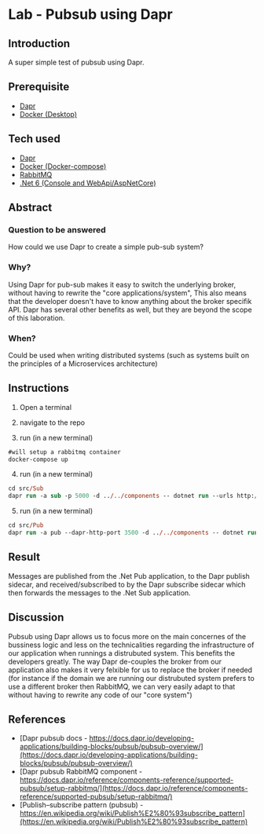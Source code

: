 # Lab - Pubsub using Dapr

## Introduction
A super simple test of pubsub using Dapr.

## Prerequisite
* [Dapr](https://dapr.io/)
* [Docker (Desktop)](https://www.docker.com/products/docker-desktop)

## Tech used
* [Dapr](https://dapr.io/)
* [Docker (Docker-compose)](https://docs.docker.com/compose/)
* [RabbitMQ](https://www.rabbitmq.com/)
* [.Net 6 (Console and WebApi/AspNetCore)](https://dotnet.microsoft.com/download/dotnet/6.0)

## Abstract

### Question to be answered
How could we use Dapr to create a simple pub-sub system?

### Why?
Using Dapr for pub-sub makes it easy to switch the underlying broker, without having to rewrite the "core applications/system",
This also means that the developer doesn't have to know anything about the broker specifik API.
Dapr has several other benefits as well, but they are beyond the scope of this laboration.

### When?
Could be used when writing distributed systems (such as systems built on the principles of a Microservices architecture)

## Instructions
1. Open a terminal
2. navigate to the repo

3. run (in a new terminal)
```ps
#will setup a rabbitmq container
docker-compose up
```

4. run (in a new terminal)

```ps
cd src/Sub
dapr run -a sub -p 5000 -d ../../components -- dotnet run --urls http://*:5000
```

5. run (in a new terminal)

```ps
cd src/Pub
dapr run -a pub --dapr-http-port 3500 -d ../../components -- dotnet run
```

## Result
Messages are published from the .Net Pub application, to the Dapr publish sidecar, and received/subscribed to by the Dapr subscribe sidecar which then forwards the messages to the .Net Sub application.

## Discussion
Pubsub using Dapr allows us to focus more on the main concernes of the bussiness logic and less on the technicalities regarding the infrastructure of our application when runnings a distrubuted system. This benefits the developers greatly. The way Dapr de-couples the broker from our application also makes it very felxible for us to replace the broker if needed (for instance if the domain we are running our distrubuted system prefers to use a different broker then RabbitMQ, we can very easily adapt to that without having to rewrite any code of our "core system")

## References
* [Dapr pubsub docs - https://docs.dapr.io/developing-applications/building-blocks/pubsub/pubsub-overview/](https://docs.dapr.io/developing-applications/building-blocks/pubsub/pubsub-overview/)
* [Dapr pubsub RabbitMQ component - https://docs.dapr.io/reference/components-reference/supported-pubsub/setup-rabbitmq/](https://docs.dapr.io/reference/components-reference/supported-pubsub/setup-rabbitmq/)
* [Publish–subscribe pattern (pubsub) - https://en.wikipedia.org/wiki/Publish%E2%80%93subscribe_pattern](https://en.wikipedia.org/wiki/Publish%E2%80%93subscribe_pattern)
